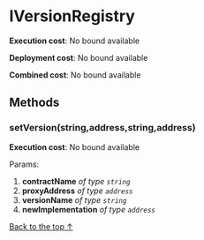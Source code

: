# IVersionRegistry


**Execution cost**: No bound available

**Deployment cost**: No bound available

**Combined cost**: No bound available




## Methods
### setVersion(string,address,string,address)


**Execution cost**: No bound available


Params:

1. **contractName** *of type `string`*
2. **proxyAddress** *of type `address`*
3. **versionName** *of type `string`*
4. **newImplementation** *of type `address`*


[Back to the top ↑](#iversionregistry)

